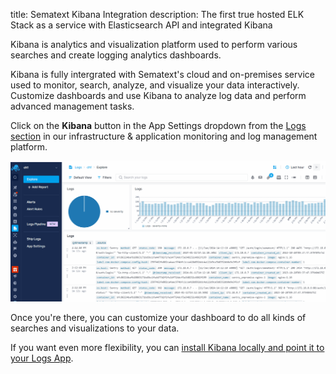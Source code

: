 title: Sematext Kibana Integration
description: The first true hosted ELK Stack as a service with Elasticsearch API and integrated Kibana

Kibana is analytics and visualization platform used to perform various searches and create logging analytics dashboards.

Kibana is fully intergrated with Sematext's cloud and on-premises service used to monitor, search, analyze, and visualize your data interactively. Customize dashboards and use Kibana to analyze log data and perform advanced management tasks.

Click on the **Kibana** button in the App Settings dropdown from the [Logs section](https://apps.sematext.com/ui/logs) in our infrastructure & application monitoring and log management platform.

<img alt="Kibana Integration" src="../images/logs/kibana-integration.gif" title="Sematext Logging UI - Kibana Integration">

Once you're there, you can customize your dashboard to do all kinds of searches and visualizations to your data.

If you want even more flexibility, you can [install Kibana locally and point it to your Logs App](faq/#kibana).
